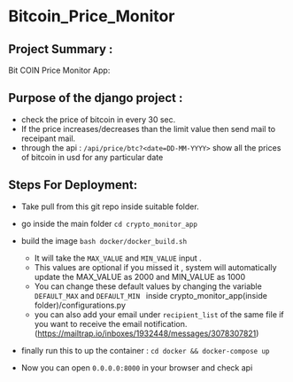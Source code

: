 # Bitcoin_Price_Monitor

## Project Summary :
Bit COIN Price Monitor App:

Purpose of the django project :
-------------------------------------
* check the price of bitcoin in every 30 sec.
* If the price increases/decreases than the limit value then send mail to receipant mail.
* through the api : `/api/price/btc?<date=DD-MM-YYYY>` show all the prices of bitcoin in usd  for any particular date  

Steps For Deployment:
-------------------------------------
* Take pull from this git repo inside suitable folder.
* go inside the main folder `cd crypto_monitor_app`
* build the image `bash docker/docker_build.sh`
    * It will take the `MAX_VALUE` and `MIN_VALUE` input .
    * This values are optional if you missed it , system will automatically update the MAX_VALUE as 2000 and MIN_VALUE as 1000
    * You can change these default values by changing the variable `DEFAULT_MAX` and `DEFAULT_MIN ` inside crypto_monitor_app(inside folder)/configurations.py
    * you can also add your email under `recipient_list` of the same file if you want to receive the email notification.
    (https://mailtrap.io/inboxes/1932448/messages/3078307821)

* finally run this to up the container : `cd docker && docker-compose up`
* Now you can open `0.0.0.0:8000` in your browser and check api 
